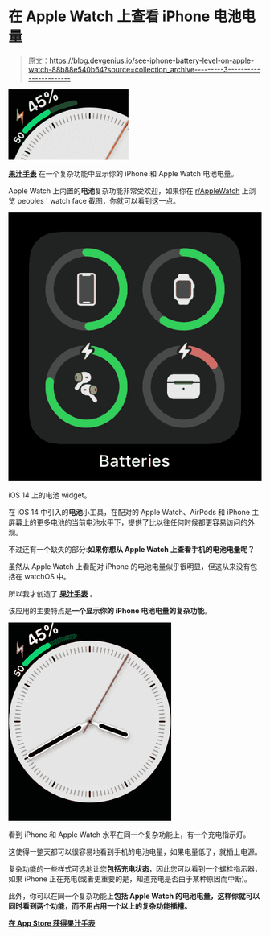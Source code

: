 # 在 Apple Watch 上查看 iPhone 电池电量

> 原文：<https://blog.devgenius.io/see-iphone-battery-level-on-apple-watch-88b88e540b64?source=collection_archive---------3----------------------->

![](img/d0d248d96f0c016a61025a9a464c8688.png)

[**果汁手表**](https://apps.apple.com/app/apple-store/id1485101937?pt=111573815&ct=medium-level&mt=8) 在一个复杂功能中显示你的 iPhone 和 Apple Watch 电池电量。

Apple Watch 上内置的**电池**复杂功能非常受欢迎，如果你在 [r/AppleWatch](https://www.reddit.com/r/AppleWatch/) 上浏览 peoples ' watch face 截图，你就可以看到这一点。

![](img/9445fcfdfc40d5537d6b42c6a6c93c0f.png)

iOS 14 上的电池 widget。

在 iOS 14 中引入的**电池**小工具，在配对的 Apple Watch、AirPods 和 iPhone 主屏幕上的更多电池的当前电池水平下，提供了比以往任何时候都更容易访问的外观。

不过还有一个缺失的部分:**如果你想从 Apple Watch 上查看手机的电池电量呢？**

虽然从 Apple Watch 上看配对 iPhone 的电池电量似乎很明显，但这从来没有包括在 watchOS 中。

所以我才创造了 [**果汁手表**](https://apps.apple.com/app/apple-store/id1485101937?pt=111573815&ct=medium-level&mt=8) 。

该应用的主要特点是**一个显示你的 iPhone 电池电量的复杂功能**。

![](img/f83f3bbe52f05b510ee97aa2532681b6.png)

看到 iPhone 和 Apple Watch 水平在同一个复杂功能上，有一个充电指示灯。

这使得一整天都可以很容易地看到手机的电池电量，如果电量低了，就插上电源。

复杂功能的一些样式可选地让您**包括充电状态**，因此您可以看到一个螺栓指示器，如果 iPhone 正在充电(或者更重要的是，知道充电是否由于某种原因而中断)。

此外，你可以在同一个复杂功能上**包括 Apple Watch 的电池电量，这样你就可以同时看到两个功能，而不用占用一个以上的复杂功能插槽。**

[**在 App Store 获得果汁手表**](https://apps.apple.com/app/apple-store/id1485101937?mt=8)